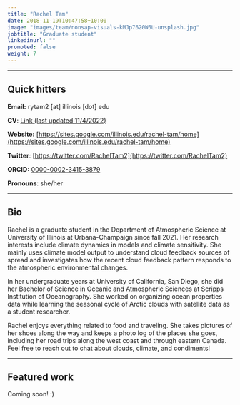 ```yaml
---
title: "Rachel Tam"
date: 2018-11-19T10:47:58+10:00
image: "images/team/nonsap-visuals-kMJp7620W6U-unsplash.jpg"
jobtitle: "Graduate student"
linkedinurl: ""
promoted: false
weight: 7
---
```


---
## Quick hitters

**Email:** rytam2 [at] illinois [dot] edu 

**CV**: [Link (last updated 11/4/2022)](/cvs/Tam_CV_2022.pdf)

**Website:** [https://sites.google.com/illinois.edu/rachel-tam/home](https://sites.google.com/illinois.edu/rachel-tam/home)

**Twitter**: [https://twitter.com/RachelTam2](https://twitter.com/RachelTam2)

**ORCID:** [0000-0002-3415-3879](https://orcid.org/0000-0002-3415-3879)

**Pronouns**: she/her

---
## Bio
Rachel is a graduate student in the Department of Atmospheric Science at University of Illinois at Urbana-Champaign since fall 2021. Her research interests include climate dynamics in models and climate sensitivity. She mainly uses climate model output to understand cloud feedback sources of spread and investigates how the recent cloud feedback pattern responds to the atmospheric environmental changes. 

In her undergraduate years at University of California, San Diego, she did her Bachelor of Science in Oceanic and Atmospheric Sciences at Scripps Institution of Oceanography. She worked on organizing ocean properties data while learning the seasonal cycle of Arctic clouds with satellite data as a student researcher. 

Rachel enjoys everything related to food and traveling. She takes pictures of her shoes along the way and keeps a photo log of the places she goes, including her road trips along the west coast and through eastern Canada. Feel free to reach out to chat about clouds, climate, and condiments! 

---
## Featured work
Coming soon! :)